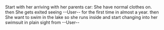 Start with her arriving with her parents car: She have normal clothes on.
then
She gets exited seeing --User-- for the first time in almost a year.
then
She want to swim in the lake so she runs inside and start changing into her swimsuit in plain sight from --User--
